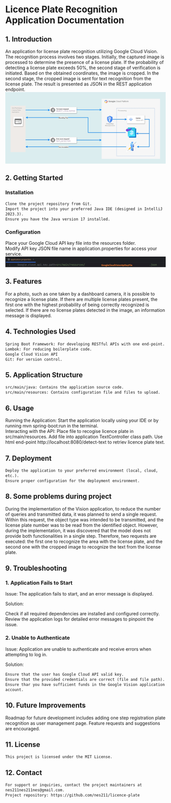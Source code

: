 # Licence Plate Recognition Application Documentation

## 1. Introduction
<div class="wrap-text">
An application for license plate recognition utilizing Google Cloud Vision. The recognition process involves two stages. Initially, the captured image is processed to determine the presence of a license plate. If the probability of detecting a license plate exceeds 50%, the second stage of verification is initiated. Based on the obtained coordinates, the image is cropped. In the second stage, the cropped image is sent for text recognition from the license plate. The result is presented as JSON in the REST application endpoint.
<img alt="Licence plate recognition" src="https://github.com/nes211/licence-plate/blob/8a44db7ca07753ade3daedd16c0da5c93fa7d23d/img/licence_plate_diagram.jpg">

</div>



## 2. Getting Started
### Installation

    Clone the project repository from Git.
    Import the project into your preferred Java IDE (designed in IntelliJ 2023.3).
    Ensure you have the Java version 17 installed.

### Configuration
<div class="wrap-text">
    Place your Google Cloud API key file into the resources folder.
    <br> Modify API key JSON file name in application.properties for access your service.


<img alt="Application API Key path" src="https://github.com/nes211/licence-plate/blob/85a864c9f2f27a677eb8a3a34aaf84c7ae79cbfb/img/application_config.jpg">
    
</div>

## 3. Features

<div class="wrap-text">
For a photo, such as one taken by a dashboard camera, it is possible to recognize a license plate. If there are multiple license plates present, the first one with the highest probability of being correctly recognized is selected. If there are no license plates detected in the image, an information message is displayed.
</div>

## 4. Technologies Used

    Spring Boot Framework: For developing RESTful APIs with one end-point.
    Lombok: For reducing boilerplate code.
    Google Cloud Vision API
    Git: For version control.

## 5. Application Structure

    src/main/java: Contains the application source code.
    src/main/resources: Contains configuration file and files to upload.

## 6. Usage
<div class="wrap-text">
    Running the Application:
        Start the application locally using your IDE or by running mvn spring-boot:run in the terminal.
</div>

<div class="wrap-text">
    Interacting with the API:
        Place file to recogise licence plate in src/main/resources.
        Add file into application TextController class path.
        Use html end-point http://localhost:8080/detect-text to retriev licence plate text.
</div>

## 7. Deployment

    Deploy the application to your preferred environment (local, cloud, etc.).
    Ensure proper configuration for the deployment environment.

## 8. Some problems during project
<div class="wrap-text">
During the implementation of the Vision application, to reduce the number of queries and transmitted data, it was planned to send a single request. Within this request, the object type was intended to be transmitted, and the license plate number was to be read from the identified object. However, during the implementation, it was discovered that the model does not provide both functionalities in a single step. Therefore, two requests are executed: the first one to recognize the area with the license plate, and the second one with the cropped image to recognize the text from the license plate. 
</div>

## 9. Troubleshooting

  ### 1. Application Fails to Start

Issue: The application fails to start, and an error message is displayed.

Solution:
<div class="wrap-text">
    Check if all required dependencies are installed and configured correctly.
    Review the application logs for detailed error messages to pinpoint the issue.
</div>
 
 ### 2. Unable to Authenticate

Issue: Application are unable to authenticate and receive errors when attempting to log in.

Solution:

    Ensure that the user has Google Cloud API valid key.
    Ensure that the provided credentials are correct (file and file path).
    Ensure thar you have sufficient funds in the Google Vision application account.
    
## 10. Future Improvements
<div class="wrap-text">
    Roadmap for future development includes adding one step registration plate recognition as user management page.
    Feature requests and suggestions are encouraged.
</div>

## 11. License

    This project is licensed under the MIT License.

## 12. Contact

    For support or inquiries, contact the project maintainers at nes211nes211nes@gmail.com.
    Project repository: https://github.com/nes211/licence-plate
